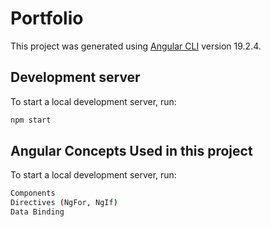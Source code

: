 # Portfolio

This project was generated using [Angular CLI](https://github.com/angular/angular-cli) version 19.2.4.

## Development server

To start a local development server, run:

```bash
npm start
```

## Angular Concepts Used in this project

To start a local development server, run:

```bash
Components
Directives (NgFor, NgIf)
Data Binding
```
